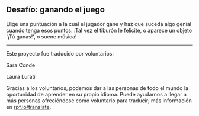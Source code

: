 ## Desafío: ganando el juego

Elige una puntuación a la cual el jugador gane y haz que suceda algo genial cuando tenga esos puntos. ¡Tal vez el tiburón le felicite, o aparece un objeto '¡Tú ganas!', o suene música!


***
Este proyecto fue traducido por voluntarios:

Sara Conde

Laura Lurati

Gracias a los voluntarios, podemos dar a las personas de todo el mundo la oportunidad de aprender en su propio idioma. Puede ayudarnos a llegar a más personas ofreciéndose como voluntario para traducir; más información en [rpf.io/translate](https://rpf.io/translate).